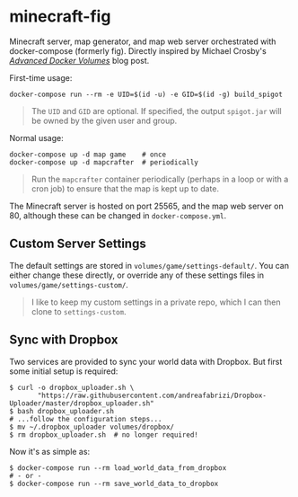 minecraft-fig
=============

Minecraft server, map generator, and map web server orchestrated with docker-compose (formerly fig).
Directly inspired by Michael Crosby's *[Advanced Docker Volumes](http://crosbymichael.com/advanced-docker-volumes.html)* blog post.

First-time usage:

    docker-compose run --rm -e UID=$(id -u) -e GID=$(id -g) build_spigot

> The `UID` and `GID` are optional. If specified, the output `spigot.jar` will be owned by the given user and group.


Normal usage:

    docker-compose up -d map game    # once
    docker-compose up -d mapcrafter  # periodically

> Run the `mapcrafter` container periodically (perhaps in a loop or with a cron job) to ensure that the map is kept up to date.

The Minecraft server is hosted on port 25565, and the map web server on 80, although these can be changed in `docker-compose.yml`.


## Custom Server Settings

The default settings are stored in `volumes/game/settings-default/`. You can either change these directly, or override any of these
settings files in `volumes/game/settings-custom/`.

> I like to keep my custom settings in a private repo, which I can then clone to `settings-custom`.


## Sync with Dropbox

Two services are provided to sync your world data with Dropbox. But first some initial setup is required:

    $ curl -o dropbox_uploader.sh \
           "https://raw.githubusercontent.com/andreafabrizi/Dropbox-Uploader/master/dropbox_uploader.sh"
    $ bash dropbox_uploader.sh
    # ...follow the configuration steps...
    $ mv ~/.dropbox_uploader volumes/dropbox/
    $ rm dropbox_uploader.sh  # no longer required!

Now it's as simple as:

    $ docker-compose run --rm load_world_data_from_dropbox
    # - or -
    $ docker-compose run --rm save_world_data_to_dropbox
